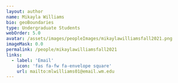 ```yaml
---
layout: author
name: Mikayla Williams
bio: geoBoundaries
type: Undergraduate Students
webOrder: 5.0
avatar: /assets/images/peopleImages/mikaylawilliamsfall2021.png
imageMask: 0.0
permalink: /people/mikaylawilliamsfall2021
links:
  - label: 'Email'
    icon: 'fas fa-fw fa-envelope square'
    url: mailto:mlwilliams01@email.wm.edu
---
```

